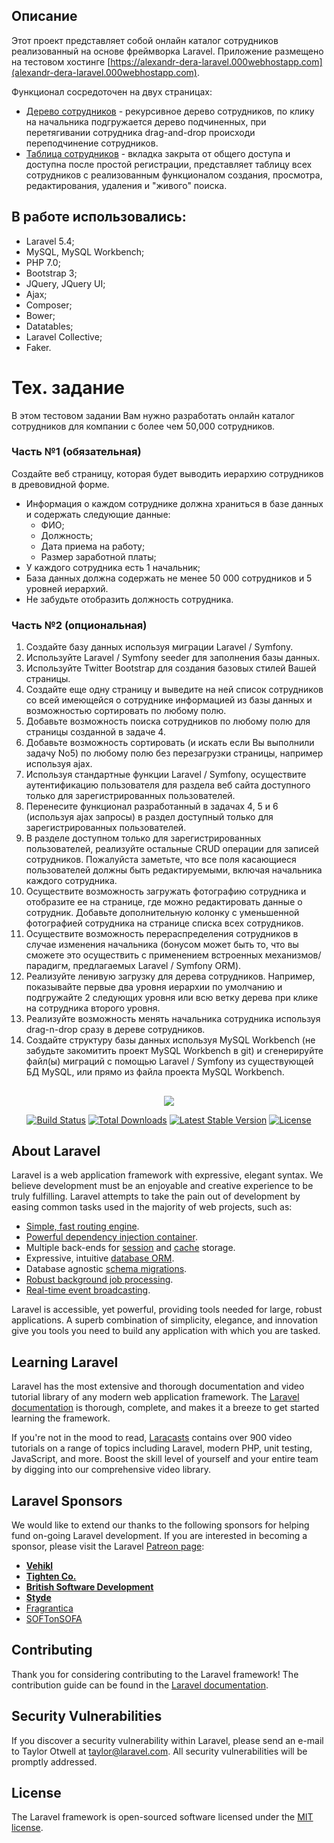 ## Описание
Этот проект представляет собой онлайн каталог сотрудников реализованный на основе фреймворка Laravel. Приложение размещено на тестовом хостинге [https://alexandr-dera-laravel.000webhostapp.com](alexandr-dera-laravel.000webhostapp.com).

Функционал сосредоточен на двух страницах:
- [Дерево сотрудников](https://alexandr-dera-laravel.000webhostapp.com/employees_tree) - рекурсивное дерево сотрудников, по клику на начальника подгружается дерево подчиненных, при перетягивании сотрудника drag-and-drop происходи переподчинение сотрудников.
- [Таблица сотрудников](https://alexandr-dera-laravel.000webhostapp.com/employees) - вкладка закрыта от общего доступа и доступна после простой регистрации, представляет таблицу всех сотрудников с реализованным функционалом создания, просмотра, редактирования, удаления и "живого" поиска.

## В работе использовались:
- Laravel 5.4;
- MySQL, MySQL Workbench;
- PHP 7.0;
- Bootstrap 3;
- JQuery, JQuery UI;
- Ajax;
- Composer;
- Bower;
- Datatables;
- Laravel Collective;
- Faker.

# Тех. задание
В этом тестовом задании Вам нужно разработать онлайн каталог сотрудников для
компании с более чем 50,000 сотрудников.

### Часть №1 (обязательная)
Создайте веб страницу, которая будет выводить иерархию сотрудников в древовидной форме.
- Информация о каждом сотруднике должна храниться в базе данных и содержать следующие данные:
  - ФИО;
  - Должность;
  - Дата приема на работу;
  - Размер заработной платы;
- У каждого сотрудника есть 1 начальник;
- База данных должна содержать не менее 50 000 сотрудников и 5 уровней
иерархий.
- Не забудьте отобразить должность сотрудника.

### Часть №2 (опциональная)
1. Создайте базу данных используя миграции Laravel / Symfony.
2. Используйте Laravel / Symfony seeder для заполнения базы данных.
3. Используйте Twitter Bootstrap для создания базовых стилей Вашей страницы.
4. Создайте еще одну страницу и выведите на ней список сотрудников со всей
имеющейся о сотруднике информацией из базы данных и возможностью сортировать по любому полю.
5. Добавьте возможность поиска сотрудников по любому полю для страницы созданной в задаче 4.
6. Добавьте возможность сортировать (и искать если Вы выполнили задачу No5) по любому полю без перезагрузки страницы, например используя ajax.
7. Используя стандартные функции Laravel / Symfony, осуществите аутентификацию пользователя для раздела веб сайта доступного только для
зарегистрированных пользователей.
8. Перенесите функционал разработанный в задачах 4, 5 и 6 (используя ajax запросы) в раздел доступный только для зарегистрированных пользователей.
9. В разделе доступном только для зарегистрированных пользователей, реализуйте остальные CRUD операции для записей сотрудников. Пожалуйста заметьте, что все поля касающиеся пользователей должны быть редактируемыми, включая начальника каждого сотрудника.
10. Осуществите возможность загружать фотографию сотрудника и отобразите ее на странице, где можно редактировать данные о сотрудник. Добавьте дополнительную колонку с уменьшенной фотографией сотрудника на странице списка всех сотрудников.
11. Осуществите возможность перераспределения сотрудников в случае изменения начальника (бонусом может быть то, что вы сможете это
осуществить с применением встроенных механизмов/парадигм, предлагаемых Laravel / Symfony ORM).
12. Реализуйте ленивую загрузку для дерева сотрудников. Например, показывайте первые два уровня иерархии по умолчанию и подгружайте 2 следующих уровня или всю ветку дерева при клике на сотрудника второго уровня.
13. Реализуйте возможность менять начальника сотрудника используя drag-n-drop сразу в дереве сотрудников.
14. Создайте структуру базы данных используя MySQL Workbench (не забудьте закомитить проект MySQL Workbench в git) и сгенерируйте файл(ы) миграций с помощью Laravel / Symfony из существующей БД MySQL, или прямо из файла проекта MySQL Workbench.

##
<p align="center"><img src="https://laravel.com/assets/img/components/logo-laravel.svg"></p>

<p align="center">
<a href="https://travis-ci.org/laravel/framework"><img src="https://travis-ci.org/laravel/framework.svg" alt="Build Status"></a>
<a href="https://packagist.org/packages/laravel/framework"><img src="https://poser.pugx.org/laravel/framework/d/total.svg" alt="Total Downloads"></a>
<a href="https://packagist.org/packages/laravel/framework"><img src="https://poser.pugx.org/laravel/framework/v/stable.svg" alt="Latest Stable Version"></a>
<a href="https://packagist.org/packages/laravel/framework"><img src="https://poser.pugx.org/laravel/framework/license.svg" alt="License"></a>
</p>

## About Laravel

Laravel is a web application framework with expressive, elegant syntax. We believe development must be an enjoyable and creative experience to be truly fulfilling. Laravel attempts to take the pain out of development by easing common tasks used in the majority of web projects, such as:

- [Simple, fast routing engine](https://laravel.com/docs/routing).
- [Powerful dependency injection container](https://laravel.com/docs/container).
- Multiple back-ends for [session](https://laravel.com/docs/session) and [cache](https://laravel.com/docs/cache) storage.
- Expressive, intuitive [database ORM](https://laravel.com/docs/eloquent).
- Database agnostic [schema migrations](https://laravel.com/docs/migrations).
- [Robust background job processing](https://laravel.com/docs/queues).
- [Real-time event broadcasting](https://laravel.com/docs/broadcasting).

Laravel is accessible, yet powerful, providing tools needed for large, robust applications. A superb combination of simplicity, elegance, and innovation give you tools you need to build any application with which you are tasked.

## Learning Laravel

Laravel has the most extensive and thorough documentation and video tutorial library of any modern web application framework. The [Laravel documentation](https://laravel.com/docs) is thorough, complete, and makes it a breeze to get started learning the framework.

If you're not in the mood to read, [Laracasts](https://laracasts.com) contains over 900 video tutorials on a range of topics including Laravel, modern PHP, unit testing, JavaScript, and more. Boost the skill level of yourself and your entire team by digging into our comprehensive video library.

## Laravel Sponsors

We would like to extend our thanks to the following sponsors for helping fund on-going Laravel development. If you are interested in becoming a sponsor, please visit the Laravel [Patreon page](http://patreon.com/taylorotwell):

- **[Vehikl](http://vehikl.com)**
- **[Tighten Co.](https://tighten.co)**
- **[British Software Development](https://www.britishsoftware.co)**
- **[Styde](https://styde.net)**
- [Fragrantica](https://www.fragrantica.com)
- [SOFTonSOFA](https://softonsofa.com/)

## Contributing

Thank you for considering contributing to the Laravel framework! The contribution guide can be found in the [Laravel documentation](http://laravel.com/docs/contributions).

## Security Vulnerabilities

If you discover a security vulnerability within Laravel, please send an e-mail to Taylor Otwell at taylor@laravel.com. All security vulnerabilities will be promptly addressed.

## License

The Laravel framework is open-sourced software licensed under the [MIT license](http://opensource.org/licenses/MIT).
